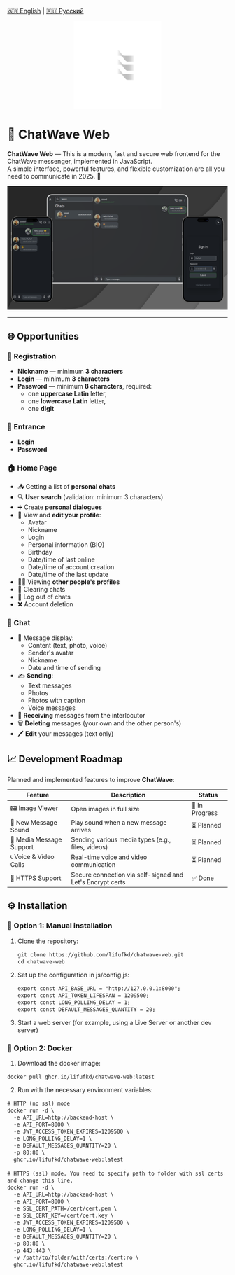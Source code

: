 [🇬🇧 English](./README.md) | [🇷🇺 Русский](./README/README.ru.md)

<p align="center">
  <img src="assests/logo-dark.svg" alt="ChatWave logo" width="200"/>
</p>

# 💬 ChatWave Web

**ChatWave Web** — This is a modern, fast and secure web frontend for the ChatWave messenger, implemented in JavaScript.  
A simple interface, powerful features, and flexible customization are all you need to communicate in 2025. 🚀

![Chat Screenshot](./assests/ChatWaveBanner.png)

---

## 🌐 Opportunities

### 📝 Registration

- **Nickname** — minimum **3 characters**
- **Login** — minimum **3 characters**
- **Password** — minimum **8 characters**, required:
  - one **uppercase Latin** letter,
  - one **lowercase Latin** letter,
  - one **digit**

### 🔐 Entrance

- **Login**
- **Password**

### 🏠 Home Page

- 📥 Getting a list of **personal chats**
- 🔍 **User search** (validation: minimum 3 characters)
- ➕ Create **personal dialogues**
- 👤 View and **edit your profile**:
  - Avatar
  - Nickname
  - Login
  - Personal information (BIO)
  - Birthday
  - Date/time of last online
  - Date/time of account creation
  - Date/time of the last update
- 🧑‍💼 Viewing **other people's profiles**
- 🧹 Clearing chats
- 🚪 Log out of chats
- ❌ Account deletion

### 💬 Chat

- 💌 Message display:
  - Content (text, photo, voice)
  - Sender's avatar
  - Nickname
  - Date and time of sending
- ✍️ **Sending**:
  - Text messages
  - Photos
  - Photos with caption
  - Voice messages
- 🔄 **Receiving** messages from the interlocutor
- 🗑️ **Deleting** messages (your own and the other person's)
- 🖊️ **Edit** your messages (text only)

## 📈 Development Roadmap

Planned and implemented features to improve **ChatWave**:

| Feature                                   | Description                                                  | Status     |
|-------------------------------------------|--------------------------------------------------------------|------------|
| 🖼️ Image Viewer                           | Open images in full size                                     | 🔄 In Progress |
| 🔔 New Message Sound                      | Play sound when a new message arrives                        | ⏳ Planned |
| 📎 Media Message Support                  | Sending various media types (e.g., files, videos)            | ⏳ Planned |
| 📞 Voice & Video Calls                    | Real-time voice and video communication                      | ⏳ Planned |
| 🔐 HTTPS Support                          | Secure connection via self-signed and Let's Encrypt certs    | ✅ Done    |

## ⚙️ Installation

### 🔧 Option 1: Manual installation

1. Clone the repository:
   ```
   git clone https://github.com/lifufkd/chatwave-web.git
   cd chatwave-web
   ```
2. Set up the configuration in js/config.js:
   ```
   export const API_BASE_URL = "http://127.0.0.1:8000";
   export const API_TOKEN_LIFESPAN = 1209500;
   export const LONG_POLLING_DELAY = 1;
   export const DEFAULT_MESSAGES_QUANTITY = 20;
   ```
3. Start a web server (for example, using a Live Server or another dev server)

### 🐳 Option 2: Docker
1. Download the docker image:
```
docker pull ghcr.io/lifufkd/chatwave-web:latest
```
2. Run with the necessary environment variables:
```
# HTTP (no ssl) mode
docker run -d \
  -e API_URL=http://backend-host \
  -e API_PORT=8000 \
  -e JWT_ACCESS_TOKEN_EXPIRES=1209500 \
  -e LONG_POLLING_DELAY=1 \
  -e DEFAULT_MESSAGES_QUANTITY=20 \
  -p 80:80 \
  ghcr.io/lifufkd/chatwave-web:latest

# HTTPS (ssl) mode. You need to specify path to folder with ssl certs and change this line.
docker run -d \
  -e API_URL=http://backend-host \
  -e API_PORT=8000 \
  -e SSL_CERT_PATH=/cert/cert.pem \
  -e SSL_CERT_KEY=/cert/cert.key \
  -e JWT_ACCESS_TOKEN_EXPIRES=1209500 \
  -e LONG_POLLING_DELAY=1 \
  -e DEFAULT_MESSAGES_QUANTITY=20 \
  -p 80:80 \
  -p 443:443 \
  -v /path/to/folder/with/certs:/cert:ro \
  ghcr.io/lifufkd/chatwave-web:latest
```
